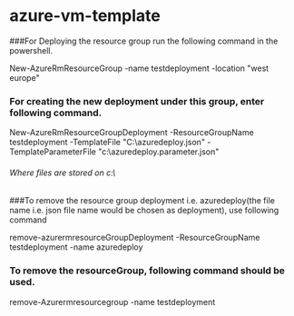 # azure-vm-template
###For Deploying the resource group run the following command in the powershell.

New-AzureRmResourceGroup -name testdeployment -location "west europe"

### For creating the new deployment under this group, enter following command.

New-AzureRmResourceGroupDeployment -ResourceGroupName testdeployment -TemplateFile "C:\azuredeploy.json" -TemplateParameterFile "c:\azuredeploy.parameter.json"
###### Where files are stored on c:\

###To remove the resource group deployment i.e. azuredeploy(the file name i.e. json file name  would be chosen as deployment), use following command

remove-azurermresourceGroupDeployment -ResourceGroupName testdeployment -name azuredeploy

### To remove the resourceGroup, following command should be used.

remove-Azurermresourcegroup -name testdeployment
